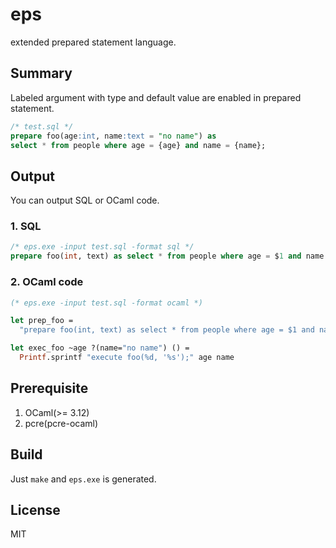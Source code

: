 # eps

extended prepared statement language.

## Summary

Labeled argument with type and default value are enabled in prepared statement.

```sql
/* test.sql */
prepare foo(age:int, name:text = "no name") as
select * from people where age = {age} and name = {name};
```

## Output

You can output SQL or OCaml code.

### 1. SQL

```sql
/* eps.exe -input test.sql -format sql */
prepare foo(int, text) as select * from people where age = $1 and name = $2;
```

### 2. OCaml code

```ocaml
(* eps.exe -input test.sql -format ocaml *)

let prep_foo =
  "prepare foo(int, text) as select * from people where age = $1 and name = $2;"

let exec_foo ~age ?(name="no name") () =
  Printf.sprintf "execute foo(%d, '%s');" age name
```

## Prerequisite

1. OCaml(>= 3.12)
2. pcre(pcre-ocaml)

## Build

Just `make` and `eps.exe` is generated.

## License

MIT

